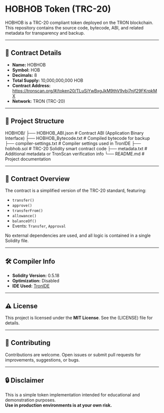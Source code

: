 # HOBHOB Token (TRC-20)

HOBHOB is a TRC-20 compliant token deployed on the TRON blockchain.  
This repository contains the source code, bytecode, ABI, and related metadata for transparency and backup.

---

## 🔗 Contract Details

- **Name:** HOBHOB  
- **Symbol:** HOB  
- **Decimals:** 8  
- **Total Supply:** 10,000,000,000 HOB  
- **Contract Address:** https://tronscan.org/#/token20/TLuSjYwBxgJkM9thV9vbi7njf29FKrpkMX 
- **Network:** TRON (TRC-20)

---

## 📁 Project Structure

HOBHOB/
├── HOBHOB_ABI.json # Contract ABI (Application Binary Interface)
├── HOBHOB_Bytecode.txt # Compiled bytecode for backup
├── compiler-settings.txt # Compiler settings used in TronIDE
├── hobhob.sol # TRC-20 Solidity smart contract code
├── metadata.txt # Additional metadata or TronScan verification info
└── README.md # Project documentation


---

## 📜 Contract Overview

The contract is a simplified version of the TRC-20 standard, featuring:

- `transfer()`
- `approve()`
- `transferFrom()`
- `allowance()`
- `balanceOf()`
- Events: `Transfer`, `Approval`

No external dependencies are used, and all logic is contained in a single Solidity file.

---

## 🛠 Compiler Info

- **Solidity Version:** 0.5.18
- **Optimization:** Disabled
- **IDE Used:** [TronIDE](https://tronide.io)

---

## ⚠️ License

This project is licensed under the **MIT License**. See the (LICENSE) file for details.

---

## 🤝 Contributing

Contributions are welcome. Open issues or submit pull requests for improvements, suggestions, or bugs.

---

## 🔒 Disclaimer

This is a simple token implementation intended for educational and demonstration purposes.  
**Use in production environments is at your own risk.**
